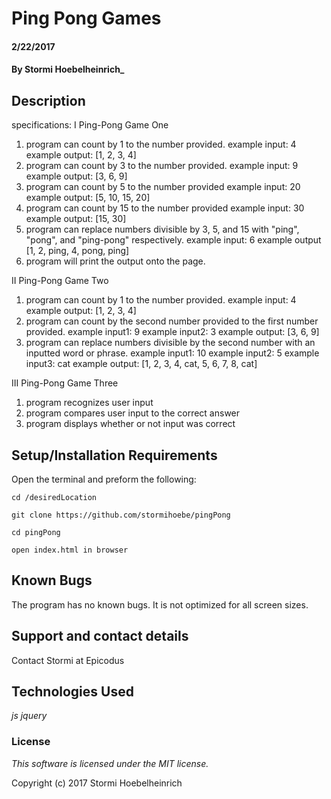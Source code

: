 
# Ping Pong Games 

#### 2/22/2017

#### By Stormi Hoebelheinrich_

## Description

specifications:
I Ping-Pong Game One
1. program can count by 1 to the number provided.
  example input: 4
  example output: [1, 2, 3, 4]
2. program can count by 3 to the number provided.
  example input: 9
  example output: [3, 6, 9]
3. program can count by 5 to the number provided
  example input: 20
  example output: [5, 10, 15, 20]
4. program can count by 15 to the number provided
  example input: 30
  example output: [15, 30]
5. program can replace numbers divisible by 3, 5, and 15 with "ping", "pong", and "ping-pong" respectively.
  example input: 6
  example output [1, 2, ping, 4, pong, ping]
6. program will print the output onto the page.

II Ping-Pong Game Two
1. program can count by 1 to the number provided.
  example input: 4
  example output: [1, 2, 3, 4]
2. program can count by the second number provided to the first number provided.
  example input1: 9
  example input2: 3
  example output: [3, 6, 9]
3. program can replace numbers divisible by the second number with  an inputted word or phrase.
  example input1: 10
  example input2: 5
  example input3: cat
  example output: [1, 2, 3, 4, cat, 5, 6, 7, 8, cat]

III Ping-Pong Game Three
1. program recognizes user input
2. program compares user input to the correct answer
3. program displays whether or not input was correct

## Setup/Installation Requirements
Open the terminal and preform the following:
```
cd /desiredLocation
```
```
git clone https://github.com/stormihoebe/pingPong
```
```
cd pingPong
```
```
open index.html in browser
```

## Known Bugs

The program has no known bugs. It is not optimized for all screen sizes.

## Support and contact details

Contact Stormi at Epicodus

## Technologies Used

_js_
_jquery_

### License

*This software is licensed under the MIT license.*

Copyright (c) 2017 Stormi Hoebelheinrich
